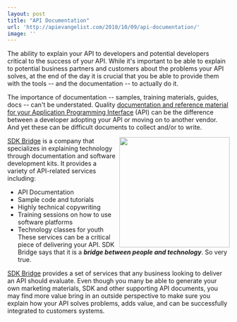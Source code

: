 ```yaml
---
layout: post
title: "API Documentation"
url: 'http://apievangelist.com/2010/10/09/api-documentation/'
image: ''
---
```


The ability to explain your API to developers and potential developers critical to the success of your API. While it's important to be able to explain to potential business partners and customers about the problems your API solves, at the end of the day it is crucial that you be able to provide them with the tools -- and the documentation -- to actually do it.

The importance of documentation -- samples, training materials, guides, docs -- can't be understated. Quality [documentation and reference material for your Application Programming Interface][1] (API) can be the difference between a developer adopting your API or moving on to another vendor. And yet these can be difficult documents to collect and/or to write.

<img class="alignnone c1" title="SDK Bridge" src="http://sdkbridge.com/images/ui/SDKBridge-logo.gif" alt="" width="250" align="right" />[SDK Bridge][1] is a company that specializes in explaining technology through documentation and software development kits. It provides a variety of API-related services including:

  * API Documentation
  * Sample code and tutorials
  * Highly technical copywriting
  * Training sessions on how to use software platforms
  * Technology classes for youth
These services can be a critical piece of delivering your API. SDK Bridge says that it is a **_bridge between people and technology_**. So very true.

[SDK Bridge][1] provides a set of services that any business looking to deliver an API should evaluate. Even though you many be able to generate your own marketing materials, SDK and other supporting API documents, you may find more value bring in an outside perspective to make sure you explain how your API solves problems, adds value, and can be successfully integrated to customers systems.

   [1]: http://sdkbridge.com/index.php
